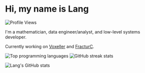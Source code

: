 # Hi, my name is Lang

![Profile Views](https://komarev.com/ghpvc/?username=langliuucsb&label=Profile%20views&color=0e75b6&style=flat)

I'm a mathematician,
data engineer/analyst, and
low-level systems developer.

Currently working on [Voxeller](https://github.com/LangLiuUCSB/Voxeller) and [FracturC](https://github.com/LangLiuUCSB/FracturC).

![Top programming languages](https://github-readme-stats.vercel.app/api/top-langs/?username=langliuucsb&layout=compact&theme=highcontrast)
![GitHub streak stats](https://github-readme-streak-stats.herokuapp.com/?user=langliuucsb&theme=highcontrast)

![Lang's GitHub stats](https://github-readme-stats.vercel.app/api?username=langliuucsb&show_icons=true&theme=highcontrast)
